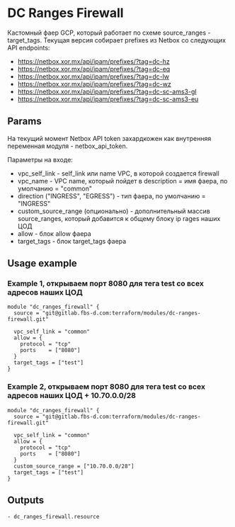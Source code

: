 # DC Ranges Firewall
Кастомный фаер GCP, который работает по схеме source_ranges - target_tags.
Текущая версия собирает prefixes из Netbox со следующих API endpoints:
- https://netbox.xor.mx/api/ipam/prefixes/?tag=dc-hz
- https://netbox.xor.mx/api/ipam/prefixes/?tag=dc-eq
- https://netbox.xor.mx/api/ipam/prefixes/?tag=dc-lw
- https://netbox.xor.mx/api/ipam/prefixes/?tag=dc-wz
- https://netbox.xor.mx/api/ipam/prefixes/?tag=dc-sc-ams3-gl
- https://netbox.xor.mx/api/ipam/prefixes/?tag=dc-sc-ams3-eu

## Params
На текущий момент Netbox API token захардкожен как внутренняя переменная модуля - netbox_api_token.

Параметры на входе:
- vpc_self_link - self_link или name VPC, в которой создается firewall
- vpc_name - VPC name, который пойдет в description = имя фаера, по умолчанию = "common"
- direction ("INGRESS", "EGRESS") - тип фаера, по умолчанию = "INGRESS"
- custom_source_range (опционально) - дополнительный массив source_ranges, который добавится к общему блоку ip rages наших ЦОД
- allow - блок allow фаера
- target_tags - блок target_tags фаера

## Usage example
### Example 1, открываем порт 8080 для тега test со всех адресов наших ЦОД
```
module "dc_ranges_firewall" {
  source = "git@gitlab.fbs-d.com:terraform/modules/dc-ranges-firewall.git"

  vpc_self_link = "common"
  allow = {
    protocol = "tcp"
    ports    = ["8080"]
  }
  target_tags = ["test"]
}
```
### Example 2, открываем порт 8080 для тега test со всех адресов наших ЦОД + 10.70.0.0/28
```
module "dc_ranges_firewall" {
  source = "git@gitlab.fbs-d.com:terraform/modules/dc-ranges-firewall.git"

  vpc_self_link = "common"
  allow = {
    protocol = "tcp"
    ports    = ["8080"]
  }
  custom_source_range = ["10.70.0.0/28"]
  target_tags = ["test"]
}
```

## Outputs
```
- dc_ranges_firewall.resource
```
